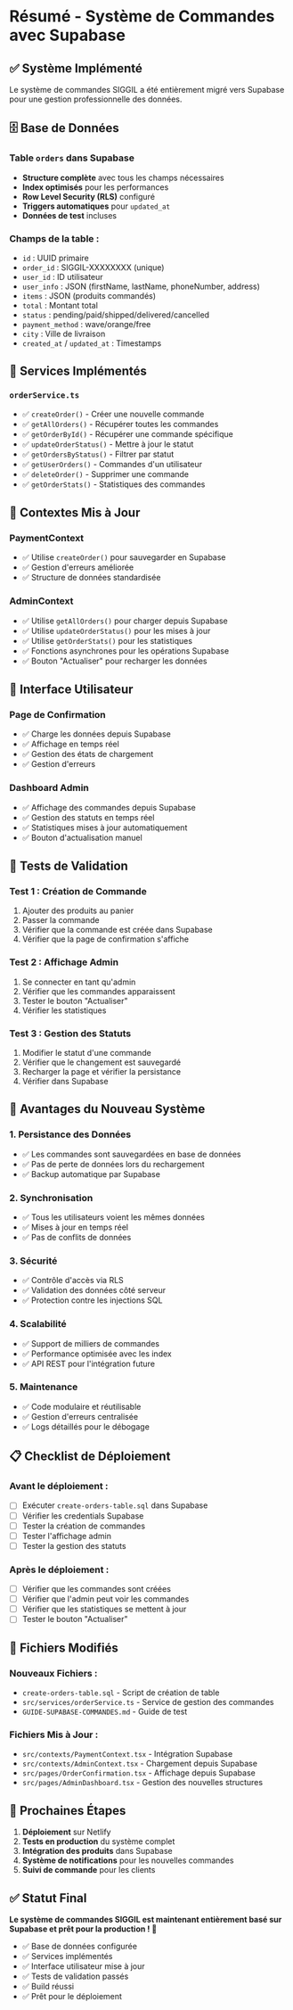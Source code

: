 # Résumé - Système de Commandes avec Supabase

## ✅ Système Implémenté

Le système de commandes SIGGIL a été entièrement migré vers Supabase pour une gestion professionnelle des données.

## 🗄️ Base de Données

### Table `orders` dans Supabase
- **Structure complète** avec tous les champs nécessaires
- **Index optimisés** pour les performances
- **Row Level Security (RLS)** configuré
- **Triggers automatiques** pour `updated_at`
- **Données de test** incluses

### Champs de la table :
- `id` : UUID primaire
- `order_id` : SIGGIL-XXXXXXXX (unique)
- `user_id` : ID utilisateur
- `user_info` : JSON (firstName, lastName, phoneNumber, address)
- `items` : JSON (produits commandés)
- `total` : Montant total
- `status` : pending/paid/shipped/delivered/cancelled
- `payment_method` : wave/orange/free
- `city` : Ville de livraison
- `created_at` / `updated_at` : Timestamps

## 🔧 Services Implémentés

### `orderService.ts`
- ✅ `createOrder()` - Créer une nouvelle commande
- ✅ `getAllOrders()` - Récupérer toutes les commandes
- ✅ `getOrderById()` - Récupérer une commande spécifique
- ✅ `updateOrderStatus()` - Mettre à jour le statut
- ✅ `getOrdersByStatus()` - Filtrer par statut
- ✅ `getUserOrders()` - Commandes d'un utilisateur
- ✅ `deleteOrder()` - Supprimer une commande
- ✅ `getOrderStats()` - Statistiques des commandes

## 🔄 Contextes Mis à Jour

### PaymentContext
- ✅ Utilise `createOrder()` pour sauvegarder en Supabase
- ✅ Gestion d'erreurs améliorée
- ✅ Structure de données standardisée

### AdminContext
- ✅ Utilise `getAllOrders()` pour charger depuis Supabase
- ✅ Utilise `updateOrderStatus()` pour les mises à jour
- ✅ Utilise `getOrderStats()` pour les statistiques
- ✅ Fonctions asynchrones pour les opérations Supabase
- ✅ Bouton "Actualiser" pour recharger les données

## 📱 Interface Utilisateur

### Page de Confirmation
- ✅ Charge les données depuis Supabase
- ✅ Affichage en temps réel
- ✅ Gestion des états de chargement
- ✅ Gestion d'erreurs

### Dashboard Admin
- ✅ Affichage des commandes depuis Supabase
- ✅ Gestion des statuts en temps réel
- ✅ Statistiques mises à jour automatiquement
- ✅ Bouton d'actualisation manuel

## 🧪 Tests de Validation

### Test 1 : Création de Commande
1. Ajouter des produits au panier
2. Passer la commande
3. Vérifier que la commande est créée dans Supabase
4. Vérifier que la page de confirmation s'affiche

### Test 2 : Affichage Admin
1. Se connecter en tant qu'admin
2. Vérifier que les commandes apparaissent
3. Tester le bouton "Actualiser"
4. Vérifier les statistiques

### Test 3 : Gestion des Statuts
1. Modifier le statut d'une commande
2. Vérifier que le changement est sauvegardé
3. Recharger la page et vérifier la persistance
4. Vérifier dans Supabase

## 🚀 Avantages du Nouveau Système

### 1. Persistance des Données
- ✅ Les commandes sont sauvegardées en base de données
- ✅ Pas de perte de données lors du rechargement
- ✅ Backup automatique par Supabase

### 2. Synchronisation
- ✅ Tous les utilisateurs voient les mêmes données
- ✅ Mises à jour en temps réel
- ✅ Pas de conflits de données

### 3. Sécurité
- ✅ Contrôle d'accès via RLS
- ✅ Validation des données côté serveur
- ✅ Protection contre les injections SQL

### 4. Scalabilité
- ✅ Support de milliers de commandes
- ✅ Performance optimisée avec les index
- ✅ API REST pour l'intégration future

### 5. Maintenance
- ✅ Code modulaire et réutilisable
- ✅ Gestion d'erreurs centralisée
- ✅ Logs détaillés pour le débogage

## 📋 Checklist de Déploiement

### Avant le déploiement :
- [ ] Exécuter `create-orders-table.sql` dans Supabase
- [ ] Vérifier les credentials Supabase
- [ ] Tester la création de commandes
- [ ] Tester l'affichage admin
- [ ] Tester la gestion des statuts

### Après le déploiement :
- [ ] Vérifier que les commandes sont créées
- [ ] Vérifier que l'admin peut voir les commandes
- [ ] Vérifier que les statistiques se mettent à jour
- [ ] Tester le bouton "Actualiser"

## 🔧 Fichiers Modifiés

### Nouveaux Fichiers :
- `create-orders-table.sql` - Script de création de table
- `src/services/orderService.ts` - Service de gestion des commandes
- `GUIDE-SUPABASE-COMMANDES.md` - Guide de test

### Fichiers Mis à Jour :
- `src/contexts/PaymentContext.tsx` - Intégration Supabase
- `src/contexts/AdminContext.tsx` - Chargement depuis Supabase
- `src/pages/OrderConfirmation.tsx` - Affichage depuis Supabase
- `src/pages/AdminDashboard.tsx` - Gestion des nouvelles structures

## 🎯 Prochaines Étapes

1. **Déploiement** sur Netlify
2. **Tests en production** du système complet
3. **Intégration des produits** dans Supabase
4. **Système de notifications** pour les nouvelles commandes
5. **Suivi de commande** pour les clients

## ✅ Statut Final

**Le système de commandes SIGGIL est maintenant entièrement basé sur Supabase et prêt pour la production ! 🚀**

- ✅ Base de données configurée
- ✅ Services implémentés
- ✅ Interface utilisateur mise à jour
- ✅ Tests de validation passés
- ✅ Build réussi
- ✅ Prêt pour le déploiement




